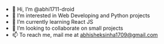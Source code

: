 - 👋 Hi, I’m @abhi1711-droid
- 👀 I’m interested in Web Developing and Python projects
- 🌱 I’m currently learning React JS
- 💞️ I’m looking to collaborate on small projects
- 📫 To reach me, mail me at abhisheksinha1709@gmail.com

